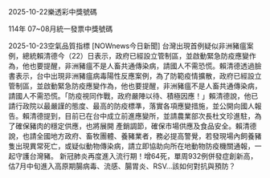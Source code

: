 
2025-10-22樂透彩中獎號碼

                                
114年 07~08月統一發票中獎號碼
                             
2025-10-23空氣品質指標
                              [NOWnews今日新聞] 台灣出現首例疑似非洲豬瘟案例，總統賴清德今（22）日表示，政府已經設立管制區，並啟動緊急防疫應變作為，他也要提醒，非洲豬瘟不是人畜共通傳染病，請國人不需恐慌。賴清德透過臉書表示，台中出現非洲豬瘟病毒陽性反應案例，為了防範疫情擴散，政府已經設立管制區，並啟動緊急防疫應變作為，他也要提醒，非洲豬瘟不是人畜共通傳染病，請國人不需恐慌。「防疫視同作戰，政府嚴陣以待、積極因應！」賴清德說，他已請行政院以最嚴謹的態度、最高的防疫標準，落實各項應變措施，並公開向國人報告。賴清德提到，目前已在台中成立前進應變所，並請農業部次長杜文珍進駐，為了確保豬肉的穩定供應，也將展開 產銷調節，確保市場供應及食品安全。賴清德說，也請全國地方政府、畜牧團體、養豬業者，務必提高警覺，若發現場內飼養豬隻出現異常死亡，或疑似動物傳染病，請立即協助向所在地動物防疫機關通報，一起守護台灣豬。 新冠肺炎再度進入流行期！增64死，單周932例併發症創新高，估7月中旬進入高原期腸病毒、流感、腸胃炎、RSV...該如何對抗與預防？